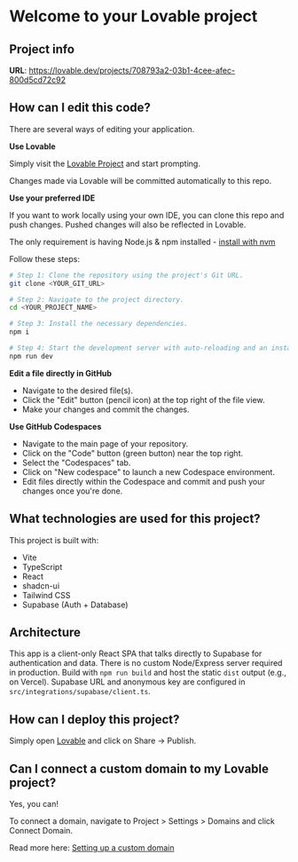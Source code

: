 # Welcome to your Lovable project

## Project info

**URL**: https://lovable.dev/projects/708793a2-03b1-4cee-afec-800d5cd72c92

## How can I edit this code?

There are several ways of editing your application.

**Use Lovable**

Simply visit the [Lovable Project](https://lovable.dev/projects/708793a2-03b1-4cee-afec-800d5cd72c92) and start prompting.

Changes made via Lovable will be committed automatically to this repo.

**Use your preferred IDE**

If you want to work locally using your own IDE, you can clone this repo and push changes. Pushed changes will also be reflected in Lovable.

The only requirement is having Node.js & npm installed - [install with nvm](https://github.com/nvm-sh/nvm#installing-and-updating)

Follow these steps:

```sh
# Step 1: Clone the repository using the project's Git URL.
git clone <YOUR_GIT_URL>

# Step 2: Navigate to the project directory.
cd <YOUR_PROJECT_NAME>

# Step 3: Install the necessary dependencies.
npm i

# Step 4: Start the development server with auto-reloading and an instant preview.
npm run dev
```

**Edit a file directly in GitHub**

- Navigate to the desired file(s).
- Click the "Edit" button (pencil icon) at the top right of the file view.
- Make your changes and commit the changes.

**Use GitHub Codespaces**

- Navigate to the main page of your repository.
- Click on the "Code" button (green button) near the top right.
- Select the "Codespaces" tab.
- Click on "New codespace" to launch a new Codespace environment.
- Edit files directly within the Codespace and commit and push your changes once you're done.

## What technologies are used for this project?

This project is built with:

- Vite
- TypeScript
- React
- shadcn-ui
- Tailwind CSS
 - Supabase (Auth + Database)

## Architecture

This app is a client-only React SPA that talks directly to Supabase for authentication and data. There is no custom Node/Express server required in production. Build with `npm run build` and host the static `dist` output (e.g., on Vercel). Supabase URL and anonymous key are configured in `src/integrations/supabase/client.ts`.

## How can I deploy this project?

Simply open [Lovable](https://lovable.dev/projects/708793a2-03b1-4cee-afec-800d5cd72c92) and click on Share -> Publish.

## Can I connect a custom domain to my Lovable project?

Yes, you can!

To connect a domain, navigate to Project > Settings > Domains and click Connect Domain.

Read more here: [Setting up a custom domain](https://docs.lovable.dev/tips-tricks/custom-domain#step-by-step-guide)
